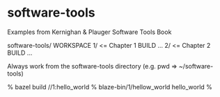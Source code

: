 # software-tools
Examples from Kernighan &amp; Plauger Software Tools Book

software-tools/
  WORKSPACE
  1/       <= Chapter 1
    BUILD
    ...
  2/       <= Chapter 2 
    BUILD
    ...

Always work from the software-tools directory (e.g. pwd => ~/software-tools)

% bazel build //1:hello_world
% blaze-bin/1/hellow_world
hello_world
%
